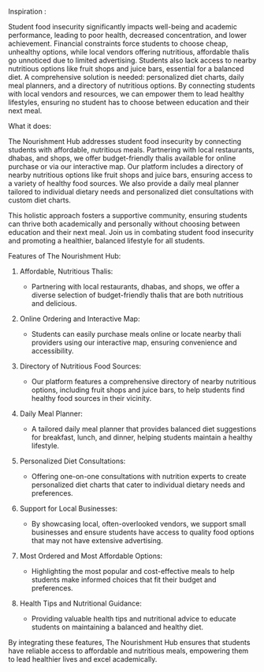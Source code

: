 Inspiration : 

Student food insecurity significantly impacts well-being and academic performance, leading to poor health, decreased concentration, and lower achievement. Financial constraints force students to choose cheap, unhealthy options, while local vendors offering nutritious, affordable thalis go unnoticed due to limited advertising. Students also lack access to nearby nutritious options like fruit shops and juice bars, essential for a balanced diet. A comprehensive solution is needed: personalized diet charts, daily meal planners, and a directory of nutritious options. By connecting students with local vendors and resources, we can empower them to lead healthy lifestyles, ensuring no student has to choose between education and their next meal.


What it does: 

The Nourishment Hub addresses student food insecurity by connecting students with affordable, nutritious meals. Partnering with local restaurants, dhabas, and shops, we offer budget-friendly thalis available for online purchase or via our interactive map. Our platform includes a directory of nearby nutritious options like fruit shops and juice bars, ensuring access to a variety of healthy food sources. We also provide a daily meal planner tailored to individual dietary needs and personalized diet consultations with custom diet charts. 

This holistic approach fosters a supportive community, ensuring students can thrive both academically and personally without choosing between education and their next meal. Join us in combating student food insecurity and promoting a healthier, balanced lifestyle for all students.


Features of The Nourishment Hub:

1. Affordable, Nutritious Thalis:
   - Partnering with local restaurants, dhabas, and shops, we offer a diverse selection of budget-friendly thalis that are both nutritious and delicious.

2. Online Ordering and Interactive Map:
   - Students can easily purchase meals online or locate nearby thali providers using our interactive map, ensuring convenience and accessibility.

3. Directory of Nutritious Food Sources:
   - Our platform features a comprehensive directory of nearby nutritious options, including fruit shops and juice bars, to help students find healthy food sources in their vicinity.

4. Daily Meal Planner:
   - A tailored daily meal planner that provides balanced diet suggestions for breakfast, lunch, and dinner, helping students maintain a healthy lifestyle.

5. Personalized Diet Consultations:
   - Offering one-on-one consultations with nutrition experts to create personalized diet charts that cater to individual dietary needs and preferences.

6. Support for Local Businesses:
   - By showcasing local, often-overlooked vendors, we support small businesses and ensure students have access to quality food options that may not have extensive advertising.

7. Most Ordered and Most Affordable Options:
   - Highlighting the most popular and cost-effective meals to help students make informed choices that fit their budget and preferences.

8. Health Tips and Nutritional Guidance:
   - Providing valuable health tips and nutritional advice to educate students on maintaining a balanced and healthy diet.

By integrating these features, The Nourishment Hub ensures that students have reliable access to affordable and nutritious meals, empowering them to lead healthier lives and excel academically.

